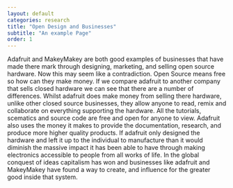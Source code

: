 ```yaml
---
layout: default
categories: research
title: "Open Design and Businesses"
subtitle: "An example Page"
order: 1
---
```


Adafruit and MakeyMakey are both good examples of businesses that have made there mark through designing, marketing, and selling open source hardware.
Now this may seem like a contradiction. Open Source means free so how can they make money.
If we compare adafruit to another company that sells closed hardware we can see that there are a number of differences. Whilst adafruit does make money from selling there hardware, unlike other closed source businesses, they allow anyone to read, remix and collaborate on everything supporting the hardware. All the tutorials, scematics and source code are free and open for anyone to view.
Adafruit also uses the money it makes to provide the documentation, research, and produce more higher quality products.
If adafruit only designed the hardware and left it up to the individual to manufacture than it would diminish the massive impact it has been able to have through making electronics accessible to people from all works of life. In the global conquest of ideas capitalism has won and businesses like adafruit and MakeyMakey have found a way to create, and influence for the greater good inside that system.
